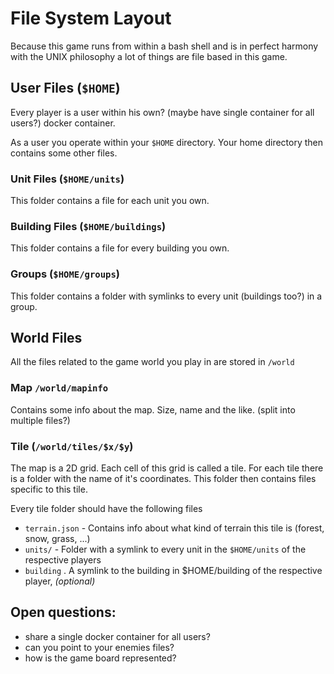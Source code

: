 # File System Layout

Because this game runs from within a bash shell and is in perfect harmony with the UNIX philosophy a lot of things are file based in this game.

## User Files (`$HOME`)
Every player is a user within his own? (maybe have single container for all users?) docker container.

As a user you operate within your `$HOME` directory. Your home directory then contains some other files.

### Unit Files (`$HOME/units`)

This folder contains a file for each unit you own.

### Building Files (`$HOME/buildings`)

This folder contains a file for every building you own.

### Groups (`$HOME/groups`)

This folder contains a folder with symlinks to every unit (buildings too?) in a group.

## World Files

All the files related to the game world you play in are stored in `/world`

### Map `/world/mapinfo`

Contains some info about the map. Size, name and the like. (split into multiple files?)

### Tile (`/world/tiles/$x/$y`)

The map is a 2D grid. Each cell of this grid is called a tile. For each tile there is a folder with the name of it's coordinates. This folder then contains files specific to this tile.

Every tile folder should have the following files

  * `terrain.json` - Contains info about what kind of terrain this tile is (forest, snow, grass, ...)
  * `units/` - Folder with a symlink to every unit in the `$HOME/units` of the respective players
  * `building` . A symlink to the building in $HOME/building of the respective player, *(optional)*

## Open questions:

 * share a single docker container for all users?
 * can you point to your enemies files?
 * how is the game board represented?
